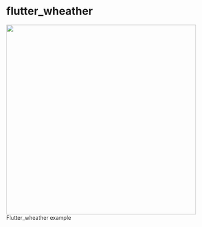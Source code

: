 # flutter_wheather
<img src = "https://github.com/sergemalibu/search_photo_flickr_bloc/blob/main/Screen_1.png" width = "500"> 
Flutter_wheather example
